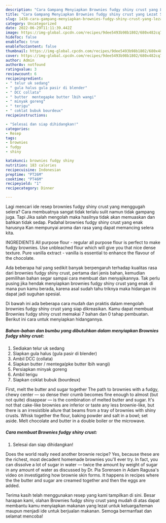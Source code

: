 ```yaml
---
description: "Cara Gampang Menyiapkan Brownies fudgy shiny crust yang Lezat Sekali}"
title: "Cara Gampang Menyiapkan Brownies fudgy shiny crust yang Lezat Sekali}"
slug: 1438-cara-gampang-menyiapkan-brownies-fudgy-shiny-crust-yang-lezat-sekali
category: Uncategorized
date: 2022-06-29T11:11:39.442Z
image: https://img-global.cpcdn.com/recipes/9dee5493b98b1802/680x482cq70/brownies-fudgy-shiny-crust-foto-resep-utama.jpg
hideToc: false
enableToc: true
enableTocContent: false
thumbnail: https://img-global.cpcdn.com/recipes/9dee5493b98b1802/680x482cq70/brownies-fudgy-shiny-crust-foto-resep-utama.jpg
cover: https://img-global.cpcdn.com/recipes/9dee5493b98b1802/680x482cq70/brownies-fudgy-shiny-crust-foto-resep-utama.jpg
author: Admin
authorAv: notfound
ratingvalue: 3
reviewcount: 6
recipeingredient:
- " telur uk sedang"
- " gula halus gula pasir di blender"
- " DCC collata"
- " butter  mentegapke butter lbih wangi"
- " minyak goreng"
- " terigu"
- " coklat bubuk bourdeux"
recipeinstructions:

- "Selesai dan siap dihidangkan!"
categories:
- Resep
tags:
- brownies
- fudgy
- shiny

katakunci: brownies fudgy shiny 
nutrition: 183 calories
recipecuisine: Indonesian
preptime: "PT26M"
cooktime: "PT46M"
recipeyield: "1"
recipecategory: Dinner

---
```



Lagi mencari ide resep brownies fudgy shiny crust yang menggugah selera? Cara membuatnya sangat tidak terlalu sulit namun tidak gampang juga. Tapi Jika salah mengolah maka hasilnya tidak akan memuaskan dan bahkan tidak sedap. Padahal brownies fudgy shiny crust yang enak harusnya Kan mempunyai aroma dan rasa yang dapat memancing selera kita.


INGREDIENTS All purpose flour - regular all purpose flour is perfect to make fudgy brownies. Use unbleached flour which will give you that nice dense texture. Pure vanilla extract - vanilla is essential to enhance the flavour of the chocolate.

Ada beberapa hal yang sedikit banyak berpengaruh terhadap kualitas rasa dari brownies fudgy shiny crust, pertama dari jenis bahan, kemudian pemilihan bahan segar sampai cara membuat dan menyajikannya. Tak perlu pusing jika hendak menyiapkan brownies fudgy shiny crust yang enak di mana pun kamu berada, karena asal sudah tahu triknya maka hidangan ini dapat jadi suguhan spesial.


Di bawah ini ada beberapa cara mudah dan praktis dalam mengolah brownies fudgy shiny crust yang siap dikreasikan. Kamu dapat membuat Brownies fudgy shiny crust memakai 7 bahan dan 0 tahap pembuatan. Berikut ini cara untuk menyiapkan hidangannya.

<!--inarticleads1-->

##### Bahan-bahan dan bumbu yang dibutuhkan dalam menyiapkan Brownies fudgy shiny crust:

1. Sediakan  telur uk sedang
1. Siapkan  gula halus (gula pasir di blender)
1. Ambil  DCC (collata)
1. Siapkan  butter / mentega(pke butter lbih wangi)
1. Persiapkan  minyak goreng
1. Ambil  terigu
1. Siapkan  coklat bubuk (bourdeux)


First, melt the butter and sugar together The path to brownies with a fudgy, chewy center — so dense their crumb becomes fine enough to almost (but not quite) disappear — is the combination of melted butter and sugar. It&#39;s not that cake-like brownies are inferior or taste any less brownie-like, but there is an irresistible allure that beams from a tray of brownies with shiny crusts. Whisk together the flour, baking powder and salt in a bowl; set aside. Melt chocolate and butter in a double boiler or the microwave. 

<!--inarticleads2-->

##### Cara membuat Brownies fudgy shiny crust:


1. Selesai dan siap dihidangkan!

Does the world really need another brownie recipe? Yes, because these are the richest, most decadent homemade brownies you&#39;ll ever try. In fact, you can dissolve a lot of sugar in water — twice the amount by weight of sugar in any amount of water as discussed by Dr. Pia Sorensen in Adam Ragusa&#39;s video on investigating how brownie skin forms. It happens in recipes where the the butter and sugar are creamed together and then the eggs are added. 

Terima kasih telah menggunakan resep yang kami tampilkan di sini. Besar harapan kami, olahan Brownies fudgy shiny crust yang mudah di atas dapat membantu kamu menyiapkan makanan yang lezat untuk keluarga/teman maupun menjadi ide untuk berjualan makanan. Semoga bermanfaat dan selamat mencoba!
